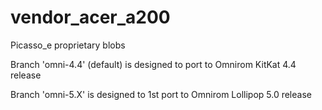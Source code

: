 vendor_acer_a200
================

Picasso_e proprietary blobs

Branch 'omni-4.4' (default) is designed to port to Omnirom KitKat 4.4 release

Branch 'omni-5.X'  is designed to 1st port to Omnirom Lollipop 5.0 release
